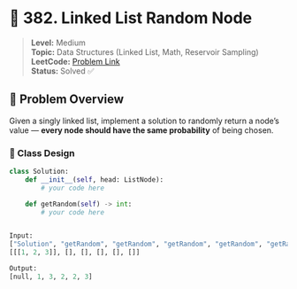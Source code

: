 # 🎲 382. Linked List Random Node

> **Level:** Medium  
> **Topic:** Data Structures (Linked List, Math, Reservoir Sampling)  
> **LeetCode:** [Problem Link](https://leetcode.com/problems/linked-list-random-node/)  
> **Status:** Solved ✅

## 🧠 Problem Overview

Given a singly linked list, implement a solution to randomly return a node’s value — **every node should have the same probability** of being chosen.

### 🔧 Class Design

```python
class Solution:
    def __init__(self, head: ListNode):
        # your code here

    def getRandom(self) -> int:
        # your code here


Input:
["Solution", "getRandom", "getRandom", "getRandom", "getRandom", "getRandom"]
[[[1, 2, 3]], [], [], [], [], []]

Output:
[null, 1, 3, 2, 2, 3]
